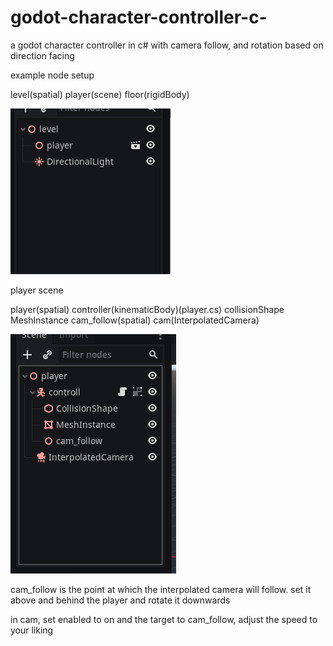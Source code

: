 # godot-character-controller-c-
a godot character controller in c# with camera follow, and rotation based on direction facing

example node setup

level(spatial)
    player(scene)
    floor(rigidBody)
    
  ![alt text](https://github.com/spicylemonade/godot-character-controller-c-/blob/main/unknown.png)

  player scene
  
  player(spatial)
      controller(kinematicBody)(player.cs)
      collisionShape
      MeshInstance
      cam_follow(spatial)
    cam(InterpolatedCamera)
    
   ![alt text](https://github.com/spicylemonade/godot-character-controller-c-/blob/main/DeepinScreenshot_select-area_20220427011739.png)

   cam_follow is the point at which the interpolated camera will follow. set it above and behind the player and rotate it downwards
   
   in cam, set enabled to on and the target to cam_follow, adjust the speed to your liking
